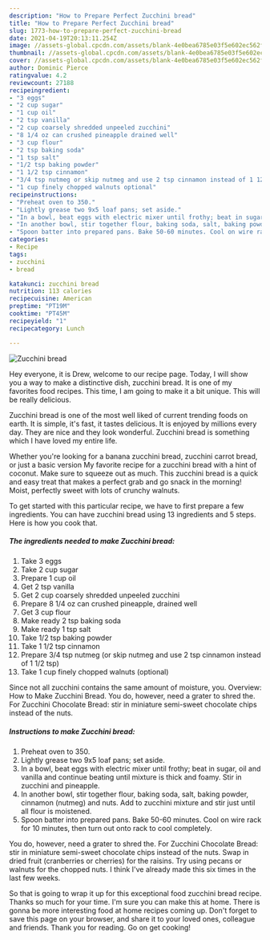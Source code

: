 ```yaml
---
description: "How to Prepare Perfect Zucchini bread"
title: "How to Prepare Perfect Zucchini bread"
slug: 1773-how-to-prepare-perfect-zucchini-bread
date: 2021-04-19T20:13:11.254Z
image: //assets-global.cpcdn.com/assets/blank-4e0bea6785e03f5e602ec562f230caae08da540cada707380b4fe1bbebba43da.png
thumbnail: //assets-global.cpcdn.com/assets/blank-4e0bea6785e03f5e602ec562f230caae08da540cada707380b4fe1bbebba43da.png
cover: //assets-global.cpcdn.com/assets/blank-4e0bea6785e03f5e602ec562f230caae08da540cada707380b4fe1bbebba43da.png
author: Dominic Pierce
ratingvalue: 4.2
reviewcount: 27188
recipeingredient:
- "3 eggs"
- "2 cup sugar"
- "1 cup oil"
- "2 tsp vanilla"
- "2 cup coarsely shredded unpeeled zucchini"
- "8 1/4 oz can crushed pineapple drained well"
- "3 cup flour"
- "2 tsp baking soda"
- "1 tsp salt"
- "1/2 tsp baking powder"
- "1 1/2 tsp cinnamon"
- "3/4 tsp nutmeg or skip nutmeg and use 2 tsp cinnamon instead of 1 12 tsp"
- "1 cup finely chopped walnuts optional"
recipeinstructions:
- "Preheat oven to 350."
- "Lightly grease two 9x5 loaf pans; set aside."
- "In a bowl, beat eggs with electric mixer until frothy; beat in sugar, oil and vanilla and continue beating until mixture is thick and foamy. Stir in zucchini and pineapple."
- "In another bowl, stir together flour, baking soda, salt, baking powder, cinnamon (nutmeg) and nuts.  Add to zucchini mixture and stir just until all flour is moistened."
- "Spoon batter into prepared pans. Bake 50-60 minutes. Cool on wire rack for 10 minutes, then turn out onto rack to cool completely."
categories:
- Recipe
tags:
- zucchini
- bread

katakunci: zucchini bread 
nutrition: 113 calories
recipecuisine: American
preptime: "PT19M"
cooktime: "PT45M"
recipeyield: "1"
recipecategory: Lunch

---
```



![Zucchini bread](//assets-global.cpcdn.com/assets/blank-4e0bea6785e03f5e602ec562f230caae08da540cada707380b4fe1bbebba43da.png)

Hey everyone, it is Drew, welcome to our recipe page. Today, I will show you a way to make a distinctive dish, zucchini bread. It is one of my favorites food recipes. This time, I am going to make it a bit unique. This will be really delicious.

Zucchini bread is one of the most well liked of current trending foods on earth. It is simple, it's fast, it tastes delicious. It is enjoyed by millions every day. They are nice and they look wonderful. Zucchini bread is something which I have loved my entire life.

Whether you&#39;re looking for a banana zucchini bread, zucchini carrot bread, or just a basic version My favorite recipe for a zucchini bread with a hint of coconut. Make sure to squeeze out as much. This zucchini bread is a quick and easy treat that makes a perfect grab and go snack in the morning! Moist, perfectly sweet with lots of crunchy walnuts.


To get started with this particular recipe, we have to first prepare a few ingredients. You can have zucchini bread using 13 ingredients and 5 steps. Here is how you cook that.

<!--inarticleads1-->

##### The ingredients needed to make Zucchini bread:

1. Take 3 eggs
1. Take 2 cup sugar
1. Prepare 1 cup oil
1. Get 2 tsp vanilla
1. Get 2 cup coarsely shredded unpeeled zucchini
1. Prepare 8 1/4 oz can crushed pineapple, drained well
1. Get 3 cup flour
1. Make ready 2 tsp baking soda
1. Make ready 1 tsp salt
1. Take 1/2 tsp baking powder
1. Take 1 1/2 tsp cinnamon
1. Prepare 3/4 tsp nutmeg (or skip nutmeg and use 2 tsp cinnamon instead of 1 1/2 tsp)
1. Take 1 cup finely chopped walnuts (optional)


Since not all zucchini contains the same amount of moisture, you. Overview: How to Make Zucchini Bread. You do, however, need a grater to shred the. For Zucchini Chocolate Bread: stir in miniature semi-sweet chocolate chips instead of the nuts. 

<!--inarticleads2-->

##### Instructions to make Zucchini bread:

1. Preheat oven to 350.
1. Lightly grease two 9x5 loaf pans; set aside.
1. In a bowl, beat eggs with electric mixer until frothy; beat in sugar, oil and vanilla and continue beating until mixture is thick and foamy. Stir in zucchini and pineapple.
1. In another bowl, stir together flour, baking soda, salt, baking powder, cinnamon (nutmeg) and nuts.  Add to zucchini mixture and stir just until all flour is moistened.
1. Spoon batter into prepared pans. Bake 50-60 minutes. Cool on wire rack for 10 minutes, then turn out onto rack to cool completely.


You do, however, need a grater to shred the. For Zucchini Chocolate Bread: stir in miniature semi-sweet chocolate chips instead of the nuts. Swap in dried fruit (cranberries or cherries) for the raisins. Try using pecans or walnuts for the chopped nuts. I think I&#39;ve already made this six times in the last few weeks. 

So that is going to wrap it up for this exceptional food zucchini bread recipe. Thanks so much for your time. I'm sure you can make this at home. There is gonna be more interesting food at home recipes coming up. Don't forget to save this page on your browser, and share it to your loved ones, colleague and friends. Thank you for reading. Go on get cooking!
